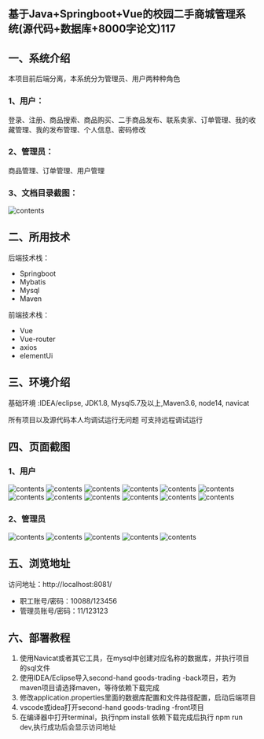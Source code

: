 ## 基于Java+Springboot+Vue的校园二手商城管理系统(源代码+数据库+8000字论文)117

## 一、系统介绍
本项目前后端分离，本系统分为管理员、用户两种种角色

### 1、用户：
登录、注册、商品搜索、商品购买、二手商品发布、联系卖家、订单管理、我的收藏管理、我的发布管理、个人信息、密码修改

### 2、管理员：
商品管理、订单管理、用户管理

### 3、文档目录截图：
![contents](./picture/picture1.png)

## 二、所用技术

后端技术栈：

- Springboot
- Mybatis
- Mysql
- Maven

前端技术栈：

- Vue 
- Vue-router 
- axios 
- elementUi

## 三、环境介绍

基础环境 :IDEA/eclipse, JDK1.8, Mysql5.7及以上,Maven3.6, node14, navicat

所有项目以及源代码本人均调试运行无问题 可支持远程调试运行

## 四、页面截图
### 1、用户
![contents](./picture/picture2.png)
![contents](./picture/picture3.png)
![contents](./picture/picture4.png)
![contents](./picture/picture5.png)
![contents](./picture/picture6.png)
![contents](./picture/picture7.png)
![contents](./picture/picture8.png)
![contents](./picture/picture9.png)
![contents](./picture/picture10.png)
![contents](./picture/picture11.png)
![contents](./picture/picture12.png)
![contents](./picture/picture13.png)

### 2、管理员
![contents](./picture/picture14.png)
![contents](./picture/picture15.png)
![contents](./picture/picture16.png)
![contents](./picture/picture17.png)
![contents](./picture/picture18.png)

## 五、浏览地址

访问地址：http://localhost:8081/

- 职工账号/密码：10088/123456
- 管理员账号/密码：11/123123

## 六、部署教程
1. 使用Navicat或者其它工具，在mysql中创建对应名称的数据库，并执行项目的sql文件
2. 使用IDEA/Eclipse导入second-hand goods-trading -back项目，若为maven项目请选择maven，等待依赖下载完成
3. 修改application.properties里面的数据库配置和文件路径配置，启动后端项目
4. vscode或idea打开second-hand goods-trading -front项目
5. 在编译器中打开terminal，执行npm install 依赖下载完成后执行 npm run dev,执行成功后会显示访问地址

